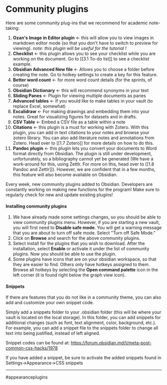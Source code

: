 # Community plugins
Here are some community plug-ins that we recommend for academic note-taking:

1. **Ozan's Image in Editor plugin** <- this will allow you to view images in markdown editor mode (so that you don't have to switch to preview for viewing). *note: this plugin will be useful for the tutorial !*
1. **Checklist** <- this plugin allows you to see your checklist while you are working on the document. Go to [[3.1 To-do list]] to see a checklist example.
2. **Obsidian Advanced New file** <- Allows you to choose a folder before creating the note. Go to hotkey settings to create a key for this feature.
3. **Better word count** <- for more word count details (for the sprints, of course)
5. **Obsidian Dictionary** <- this will recommend synonyms in your text
6. **Sliding Panes** <- Plugin for viewing multiple documents as panes
7. **Advanced tables** <- If you would like to make tables in your vault (to replace Excel, somewhat)
8. **Excalidraw** <- For making drawings and embedding them into your notes. Great for visualizing figures for datasets and in drafts.
9. **CSV Table** <- Embed a CSV file as a table within a note
10. **Citations** <- this plugin is a must for working with Zotero. With this plugin, you can add in text citations to your notes and browse your zotero library. You can also add literature notes and annotations from Zotero. Head over to [[1.7 Zotero]] for more details on how to do this.
11. **Pandoc plugin** <- this plugin lets you convert your documents to Word format directly from Obsidian. The plugin is still under development, unfortunately, so a bibliography cannot yet be generated (We have a work-around for this, using Zettlr. For more on this, head over to [[1.8 Pandoc and Zettlr]]). However, we are confident that in a few months, this feature will also become available on Obsidian.

Every week, new community plugins added to Obsidian. Developers are constantly working on making new functions for the program! Make sure to regularly check for new and update existing plugins!

#### Installing community plugins
1. We have already made some settings changes, so you should be able to view community plugins menu. However, if you are starting a new vault, you will first need to **Disable safe mode**. You will get a warning message that you are about to turn off safe mode. Select "Turn off Safe Mode."
2. Click on **Browse** and search for the above community plugins.
3. Select install for the plugins that you wish to download. After the installation, select **Enable** or activate it under the list of community plugins. Now you should be able to use the plugin.
4. Some plugins have icons that are on your obsidian workspace, so that they are easier to find. Others only have hotkeys assigned to them. Browse all hotkeys by selecting the **Open command palette** icon in the left corner (it is found right below the graph view icon).

#### Snippets
If there are features that you do not like in a community theme, you can also add and customize your own snippet code.

Simply add a snippets folder to your .obsidian folder (this will be where your vault is located on the local storage). In this folder, you can add snippets for additional changes (such as font, text alignment, color, background, etc.). For example, you can add a snippet file to the snippets folder to change all text into being justified, instead of left aligned.

Snippet codes can be found at: https://forum.obsidian.md/t/meta-post-common-css-hacks/1978

If you have added a snippet, be sure to activate the added snippets found in Settings->Appearance->CSS snippets


---
#appearanceplugins